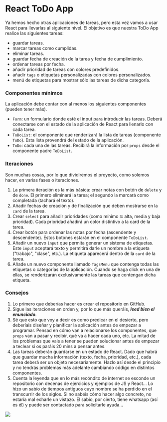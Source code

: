 # React ToDo App

Ya hemos hecho otras aplicaciones de tareas, pero esta vez vamos a usar React para llevarlas al siguiente nivel. El objetivo es que nuestra ToDo App realice las siguientes tareas:
- guardar tareas.
- marcar tareas como cumplidas.
- eliminar tareas.
- guardar fecha de creación de la tarea y fecha de cumplimiento.
- ordenar tareas por fecha.
- añadir prioridad de tareas con colores predefinidos.
- añadir `tags` o etiquetas personalizadas con colores personalizados.
- menú de etiquetas para mostrar sólo las tareas de dicha categoría.

### Componentes mínimos

La aplicación debe contar con al menos los siguientes componentes (pueden tener más).
- `Form`: un formulario donde esté el input para introducir las tareas. Deberá conectarse con el estado de la aplicación de React para llenarlo con cada tarea.
- `ToDoList`: el componente que renderizará la lista de tareas (componente `ToDo`). Esta lista provendrá del estado de la aplicación.
- `ToDo`: cada una de las tareas. Recibirá la información por `props` desde el componente padre `ToDoList`.

### Iteraciones

Son muchas cosas, por lo que dividiremos el proyecto, como solemos hacer, en varias fases o iteraciones.
1. La primera iteración es la más básica: crear notas con botón de `delete` y de `done`. El primero eliminará la tarea; el segundo la marcará como completada (tachará el texto).
2. Añadir fechas de creación y de finalización que deben mostrarse en la `card` de la tarea.
3. Crear `select` para añadir prioridades (como mínimo `3`: alta, media y baja prioridad). Cada prioridad añadirá un color distintivo a la card de la tarea.
4. Crear botón para ordenar las notas por fecha (ascendente y descendente). Estos botones estarán en el componente `ToDoList`.
5. Añadir un nuevo `input` que permita generar un sistema de etiquetas. Este `input` aceptará texto y permitirá darle un nombre a la etiqueta ("trabajo", "clase", etc.). La etiqueta aparecerá dentro de la `card` de la tarea.
6. Añade un nuevo componente llamado `TagsMenu` que contenga todas las etiquetas o categorías de la aplicación. Cuando se haga click en una de ellas, se renderizarán exclusivamente las tareas que contengan dicha etiqueta.

### Consejos
1. Lo primero que deberías hacer es crear el repositorio en GitHub.
2. Sigue las iteraciones en orden y, por lo que más queráis, **_leed bien el enunciado_**.
3. Sé que esto que voy a decir es como predicar en el desierto, pero deberíais diseñar y planificar la aplicación antes de empezar a programar. Pensad en cómo van a relacionarse los componentes, que `props` van a pasar y recibir, qué va a hacer cada uno, etc. La mitad de los problemas que vais a tener se pueden solucionar antes de empezar a teclear si os paráis 20 mins a pensar antes.
4. Las tareas deberán guardarse en un estado de React. Dado que habrá que guardar mucha información (texto, fecha, prioridad, etc.), cada tarea deberá ser un objeto necesariamente. Hazlo así desde el principio y no tendrás problemas más adelante cambiando código en distintos componentes.
5. Cuenta la leyenda que en lo más recóndito de internet se esconde un repositorio con decenas de ejercicios y ejemplos de JS y React... Lo hizo un sabio de tiempos antiguos cuyo nombre se ha perdido en el transcurrir de los siglos. Si no sabéis cómo hacer algo concreto, no estaría mal echarle un vistazo. El sabio, por cierto, tiene whatsapp (así es él) y puede ser contactado para solicitarle ayuda...

![](https://media.giphy.com/media/RHOwWKH5OY7buuGHNi/giphy.gif)
